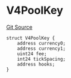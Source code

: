 # V4PoolKey
[Git Source](https://github.com/zammdefi/zRouter/blob/d82472ed26014c26a3a1fe7b0de5e2d744c66e34/src/zRouter.sol)


```solidity
struct V4PoolKey {
    address currency0;
    address currency1;
    uint24 fee;
    int24 tickSpacing;
    address hooks;
}
```

